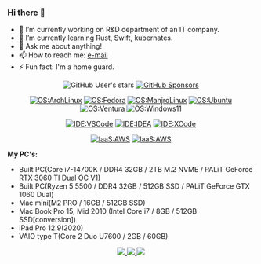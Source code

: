 ### Hi there  👋

<!--
**rising3/rising3** is a ✨ _special_ ✨ repository because its `README.md` (this file) appears on your GitHub profile.

Here are some ideas to get you started:

- 🔭 I’m currently working on ...
- 🌱 I’m currently learning ...
- 👯 I’m looking to collaborate on ...
- 🤔 I’m looking for help with ...
- 💬 Ask me about ...
- 📫 How to reach me: ...
- 😄 Pronouns: ...
- ⚡ Fun fact: ...
-->

- 🔭 I’m currently working on R&D department of an IT company.
- 🌱 I’m currently learning Rust, Swift, kubernates.
- 💬 Ask me about anything!
- 📫 How to reach me: [e-mail](mailto:michio.nakagawa@gmail.com)
- ⚡ Fun fact: I'm a home guard.

<div align="center">

  ![GitHub User's stars](https://img.shields.io/github/stars/rising3?style=flat-square&affiliations=OWNER%2CCOLLABORATOR&label=GH%20stars)
  [![GitHub Sponsors](https://img.shields.io/github/sponsors/rising3?label=GH%20sponsors&style=flat-square)](https://github.com/sponsors/yuk7)

  [![OS:ArchLinux](https://img.shields.io/badge/OS-ArchLinux-blue?style=flat-square&logo=arch-linux)](https://archlinux.org)
  [![OS:Fedora](https://img.shields.io/badge/OS-Fedora-blue?style=flat-square&logo=Fedora)](https://https://fedoraproject.org)
  [![OS:ManjroLinux](https://img.shields.io/badge/OS-Manjaro-green?style=flat-square&logo=manjaro)](https://manjaro.org)
  [![OS:Ubuntu](https://img.shields.io/badge/OS-Ubuntu-red?style=flat-square&logo=ubuntu)](https://manjaro.org)
  [![OS:Ventura](https://img.shields.io/badge/OS-Ventura-orange?style=flat-square&logo=Apple)](https://www.apple.com//macos/ventura)
  [![OS:Windows11](https://img.shields.io/badge/OS-Windows11-blue?style=flat-square&logo=microsoft)](https://www.microsoft.com)

  [![IDE:VSCode](https://img.shields.io/badge/IDE-VSCode-blue?style=flat-square&logo=visualstudiocode)](https://code.visualstudio.com/)
  [![IDE:IDEA](https://img.shields.io/badge/IDE-IDEA-magenta?style=flat-square&logo=IntellijIDEA)](https://www.jetbrains.com/idea/)
  [![IDE:XCode](https://img.shields.io/badge/IDE-XCode-orange?style=flat-square&logo=Xcode)](https://developer.apple.com/xcode/)

  [![IaaS:AWS](https://img.shields.io/badge/AWS-ap--northeast--1-red?style=flat-square&logo=AmazonAWS)](https://aws.amazon.com/)
  [![IaaS:AWS](https://img.shields.io/badge/Azure-Japan%20East-red?style=flat-square&logo=MicrosoftAzure)](https://azure.microsoft.com)
</div>

<strong>My PC's:</strong>
- Built PC(Core i7-14700K / DDR4 32GB / 2TB M.2 NVME / PALiT GeForce RTX 3060 TI Dual OC V1)
- Built PC(Ryzen 5 5500 / DDR4 32GB / 512GB SSD / PALiT GeForce GTX 1060 Dual)
- Mac mini(M2 PRO / 16GB / 512GB SSD)
- Mac Book Pro 15, Mid 2010 (Intel Core i7 / 8GB / 512GB SSD[conversion])
- iPad Pro 12.9(2020)
- VAIO type T(Core 2 Duo U7600 / 2GB / 60GB)

<!-- GitHub profile summary cards -->
<div align="center">
  <a href="https://github.com/vn7n24fzkq/github-profile-summary-cards">
    <img src="https://github-profile-summary-cards.vercel.app/api/cards/profile-details?username=rising3&theme=github" />
  </a>
  <a href="https://github.com/vn7n24fzkq/github-profile-summary-cards">
    <img src="https://github-profile-summary-cards.vercel.app/api/cards/stats?username=rising3&theme=github" />
  </a>
  <a href="https://github.com/vn7n24fzkq/github-profile-summary-cards">
    <img src="https://github-profile-summary-cards.vercel.app/api/cards/repos-per-language?username=rising3&theme=github" />
  </a>
</div>
